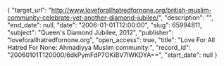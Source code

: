 {
  "target_url": "http://www.loveforallhatredfornone.org/british-muslim-community-celebrate-yet-another-diamond-jubilee/", 
  "description": "", 
  "end_date": null, 
  "date": "2006-01-01T12:00:00", 
  "slug": 65994811, 
  "subject": "Queen's Diamond Jubilee, 2012", 
  "publisher": "loveforallhatredfornone.org", 
  "open_access": true, 
  "title": "Love For All Hatred For None: Ahmadiyya Muslim community:", 
  "record_id": "20060101T120000/6dkPymFdP7OKiBV7lWKDYA==", 
  "start_date": null
}

